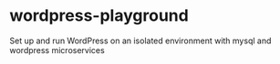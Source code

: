 # wordpress-playground
Set up and run WordPress on an isolated environment  with  mysql and wordpress microservices
